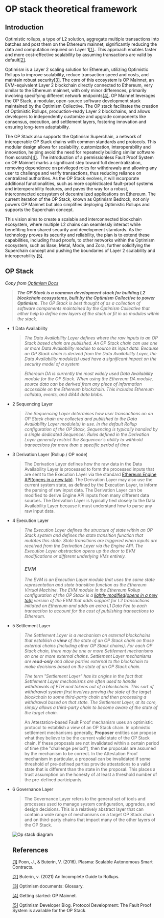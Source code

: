 # OP stack theoretical framework

## Introduction
Optimistic rollups, a type of L2 solution, aggregate multiple transactions into batches and post them on the Ethereum mainnet, significantly reducing the data and computation required on Layer 1[[1]](https://www.notion.so/OP-city-stack-report-fff3905fdc3a800b8b07e6a55b59d456?pvs=21).. This approach enables faster and more cost-effective scalability by assuming transactions are valid by default[[2]](https://www.notion.so/OP-city-stack-report-fff3905fdc3a800b8b07e6a55b59d456?pvs=21).

Optimism is a Layer 2 scaling solution for Ethereum, utilizing Optimistic Rollups to improve scalability, reduce transaction speed and costs, and maintain robust security[[3]](https://www.notion.so/OP-city-stack-report-fff3905fdc3a800b8b07e6a55b59d456?pvs=21). The core of this ecosystem is OP Mainnet, an EVM-equivalent Layer 2 blockchain directly connected to Ethereum, very similar to the Ethereum mainnet, with only minor differences, primarily involving specifying different network endpoints[[4]](https://www.notion.so/OP-city-stack-report-fff3905fdc3a800b8b07e6a55b59d456?pvs=21). OP Mainnet leverages the OP Stack, a modular, open-source software development stack maintained by the Optimism Collective. The OP stack facilitates the creation of Optimistic Rollups, production-ready Layer 2 blockchains, and allows developers to independently customize and upgrade components like consensus, execution, and settlement layers, fostering innovation and ensuring long-term adaptability.

The OP Stack also supports the Optimism Superchain, a network of interoperable OP Stack chains with common standards and protocols. This modular design allows for scalability, customization, interoperability and innovation, helping avoid the need for repeatedly building similar software from scratch[[4]](https://www.notion.so/OP-city-stack-report-fff3905fdc3a800b8b07e6a55b59d456?pvs=21).  The introduction of a permissionless Fault Proof System on OP Mainnet marks a significant step toward full decentralization, removing dependence on privileged roles for withdrawals and allowing any user to challenge and verify transactions, thus reducing reliance on centralized authorities. As the OP Stack evolves, it will incorporate additional functionalities, such as more sophisticated fault-proof systems and interoperability features, and paves the way for a robust, interconnected ecosystem of decentralized applications on Ethereum. The current iteration of the OP Stack, known as Optimism Bedrock, not only powers OP Mainnet but also simplifies deploying Optimistic Rollups and supports the Superchain concept.

This vision aims to create a scalable and interconnected blockchain ecosystem, where multiple L2 chains can seamlessly interact while benefiting from shared security and development standards. As the technology proves its security and reliability, the plan is to extend these capabilities, including fraud proofs, to other networks within the Optimism ecosystem, such as Base, Metal, Mode, and Zora, further solidifying the Superchain concept and pushing the boundaries of Layer 2 scalability and interoperability [[5]](https://www.notion.so/OP-city-stack-report-fff3905fdc3a800b8b07e6a55b59d456?pvs=21).

## OP Stack

_Copy from [Optimism Docs](https://docs.optimism.io/)_

> ***The OP Stack is a common development stack for building L2 blockchain ecosystems, built by the Optimism Collective to power Optimism.***
> *The OP Stack is best thought of as a collection of software components maintained by the Optimism Collective that either help to define new layers of the stack or fit in as modules within the stack.*


- 1 Data Availability
    
    > *The Data Availability Layer defines where the raw inputs to an OP Stack based chain are published. An OP Stack chain can use one or more Data Availability module to source its input data. Because an OP Stack chain is derived from the Data Availability Layer, the Data Availability module(s) used have a significant impact on the security model of a system*
    > 
    
    > *Ethereum DA is currently the most widely used Data Availability module for the OP Stack. When using the Ethereum DA module, source data can be derived from any piece of information accessible on the Ethereum blockchain. This includes Ethereum calldata, events, and 4844 data blobs.*
    > 
- 2 Sequencing Layer
    
    > *The Sequencing Layer determines how user transactions on an OP Stack chain are collected and published to the Data Availability Layer module(s) in use. In the default Rollup configuration of the OP Stack, Sequencing is typically handled by a single dedicated Sequencer. Rules defined in the Derivation Layer generally restrict the Sequencer's ability to withhold transactions for more than a specific period of time*
    > 
- 3 Derivation Layer (Rollup / OP node)
    
    > The Derivation Layer defines how the raw data in the Data Availability Layer is processed to form the processed inputs that are sent to the Execution Layer via the standard [Ethereum Engine API(opens in a new tab)](https://github.com/ethereum/execution-apis/blob/94164851c1630ff0a9c31d8d7d3d4fb886e196c0/src/engine/README.md). The Derivation Layer may also use the current system state, as defined by the Execution Layer, to inform the parsing of raw input data. The Derivation Layer can be modified to derive Engine API inputs from many different data sources. The Derivation Layer is typically tied closely to the Data Availability Layer because it must understand how to parse any raw input data.
    > 
- 4 Execution Layer
    
    > *The Execution Layer defines the structure of state within an OP Stack system and defines the state transition function that mutates this state. State transitions are triggered when inputs are received from the Derivation Layer via the Engine API. The Execution Layer abstraction opens up the door to EVM modifications or different underlying VMs entirely.*
    > 
    > 
    > ### ***EVM***
    > 
    > *The EVM is an Execution Layer module that uses the same state representation and state transition function as the Ethereum Virtual Machine. The EVM module in the Ethereum Rollup configuration of the OP Stack is a [lightly modified(opens in a new tab)](https://op-geth.optimism.io/) version of the EVM that adds support for L2 transactions initiated on Ethereum and adds an extra L1 Data Fee to each transaction to account for the cost of publishing transactions to Ethereum.*
    > 
- 5 Settlement Layer
    
    > *The Settlement Layer is a mechanism on external blockchains that establish a **view** of the state of an OP Stack chain on those external chains (including other OP Stack chains). For each OP Stack chain, there may be one or more Settlement mechanisms on one or more external chains. Settlement Layer mechanisms are **read-only** and allow parties external to the blockchain to make decisions based on the state of an OP Stack chain.*
    > 
    > 
    > *The term "Settlement Layer" has its origins in the fact that Settlement Layer mechanisms are often used to handle withdrawals of ETH and tokens out of a blockchain. This sort of withdrawal system first involves proving the state of the target blockchain to some third-party chain and then processing a withdrawal based on that state. The Settlement Layer, at its core, simply allows a third-party chain to become aware of the state of the target chain.*
    > 
    > An Attestation-based Fault Proof mechanism uses an optimistic protocol to establish a view of an OP Stack chain. In optimistic settlement mechanisms generally, **Proposer** entities can propose what they believe to be the current valid state of the OP Stack chain. If these proposals are not invalidated within a certain period of time (the "challenge period"), then the proposals are assumed by the mechanism to be correct. In the Attestation Proof mechanism in particular, a proposal can be invalidated if some threshold of pre-defined parties provide attestations to a valid state that is different than the state in the proposal. This places a trust assumption on the honesty of at least a threshold number of the pre-defined participants.
    > 
- 6 Governance Layer
    
    > The Governance Layer refers to the general set of tools and processes used to manage system configuration, upgrades, and design decisions. This is a relatively abstract layer that can contain a wide range of mechanisms on a target OP Stack chain and on third-party chains that impact many of the other layers of the OP Stack.
    >

    ![Op stack diagram](https://www.notion.so/image/https%3A%2F%2Fprod-files-secure.s3.us-west-2.amazonaws.com%2Fb93d7c62-4ce7-46c6-a8c7-8f9ce471d508%2F8cc7f860-ec39-4102-a455-0dd1d9e1e430%2FScreenshot_2024-01-04_at_10.47.03_a.m..png?table=block&id=e8e00522-7b8e-41e6-81fa-fbcf87929f4b&spaceId=b93d7c62-4ce7-46c6-a8c7-8f9ce471d508&width=2000&userId=9ec5d830-7a6e-4543-99a2-3a110d7fec88&cache=v2)


    ## References

    [[1]](https://plasma.io/plasma.pdf) Poon, J., & Buterin, V. (2016). Plasma: Scalable Autonomous Smart Contracts.

    [[2]](https://vitalik.eth.limo/general/2021/01/05/rollup.html) Buterin, v. (2021) An Incomplete Guide to Rollups.

    [[3]](https://docs.optimism.io/connect/resources/glossary#optimism-collective) Optimism documents: Glossary. 

    [[4]](https://docs.optimism.io/chain/getting-started) Getting started: OP Mainnet.

    [[5]](https://blog.oplabs.co/the-fault-proof-system-is-available-for-the-op-stack/) Optimism Developer Blog. Protocol Development: The Fault Proof System is available for the OP Stack.
